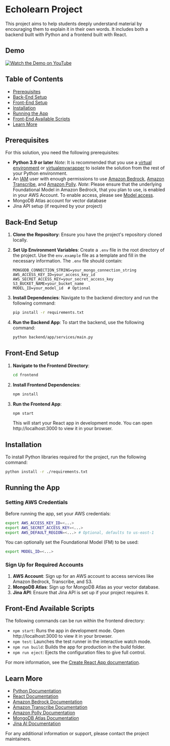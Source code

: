 # Echolearn Project

This project aims to help students deeply understand material by encouraging them to explain it in their own words. It includes both a backend built with Python and a frontend built with React.

## Demo


[![Watch the Demo on YouTube](https://img.youtube.com/vi/JCcmNNLoctY/0.jpg)](https://youtu.be/JCcmNNLoctY)



## Table of Contents

- [Prerequisites](#prerequisites)
- [Back-End Setup](#back-end-setup)
- [Front-End Setup](#front-end-setup)
- [Installation](#installation)
- [Running the App](#running-the-app)
- [Front-End Available Scripts](#front-end-available-scripts)
- [Learn More](#learn-more)

## Prerequisites

For this solution, you need the following prerequisites:

- **Python 3.9 or later**
  *Note*: It is recommended that you use a [virtual environment](https://docs.python.org/3.9/library/venv.html) or [virtualenvwrapper](https://virtualenvwrapper.readthedocs.io/en/latest/) to isolate the solution from the rest of your Python environment.
- An [IAM](https://aws.amazon.com/iam/) user with enough permissions to use [Amazon Bedrock](https://aws.amazon.com/bedrock/), [Amazon Transcribe](https://aws.amazon.com/pm/transcribe), and [Amazon Polly](https://aws.amazon.com/polly/).
  *Note*: Please ensure that the underlying Foundational Model in Amazon Bedrock, that you plan to use, is enabled in your AWS Account. To enable access, please see [Model access](https://docs.aws.amazon.com/bedrock/latest/userguide/model-access.html).
- MongoDB Atlas account for vector database
- Jina API setup (if required by your project)

## Back-End Setup

1. **Clone the Repository**: 
   Ensure you have the project's repository cloned locally.

2. **Set Up Environment Variables**: 
   Create a `.env` file in the root directory of the project. Use the `env.example` file as a template and fill in the necessary information. The `.env` file should contain:

   ```
   MONGODB_CONNECTION_STRING=your_mongo_connection_string
   AWS_ACCESS_KEY_ID=your_access_key_id
   AWS_SECRET_ACCESS_KEY=your_secret_access_key
   S3_BUCKET_NAME=your_bucket_name
   MODEL_ID=your_model_id  # Optional
   ```

3. **Install Dependencies**: 
   Navigate to the backend directory and run the following command:
   ```bash
   pip install -r requirements.txt
   ```

4. **Run the Backend App**:
   To start the backend, use the following command:
   ```bash
   python backend/app/services/main.py
   ```
## Front-End Setup

1. **Navigate to the Frontend Directory**:
   ```bash
   cd frontend
   ```

2. **Install Frontend Dependencies**:
   ```bash
   npm install
   ```

3. **Run the Frontend App**:
   ```bash
   npm start
   ```
   This will start your React app in development mode. You can open http://localhost:3000 to view it in your browser.

## Installation

To install Python libraries required for the project, run the following command:
```bash
python install -r ./requirements.txt
```

## Running the App

### Setting AWS Credentials

Before running the app, set your AWS credentials:
```bash
export AWS_ACCESS_KEY_ID=<...>
export AWS_SECRET_ACCESS_KEY=<...>
export AWS_DEFAULT_REGION=<...> # Optional, defaults to us-east-1
```

You can optionally set the Foundational Model (FM) to be used:
```bash
export MODEL_ID=<...>
```

### Sign Up for Required Accounts

1. **AWS Account**: Sign up for an AWS account to access services like Amazon Bedrock, Transcribe, and S3.
2. **MongoDB Atlas**: Sign up for MongoDB Atlas as your vector database.
3. **Jina API**: Ensure that Jina API is set up if your project requires it.

## Front-End Available Scripts

The following commands can be run within the frontend directory:

- `npm start`: Runs the app in development mode. Open http://localhost:3000 to view it in your browser.
- `npm test`: Launches the test runner in the interactive watch mode.
- `npm run build`: Builds the app for production in the build folder.
- `npm run eject`: Ejects the configuration files to give full control.

For more information, see the [Create React App documentation](https://facebook.github.io/create-react-app/docs/getting-started).

## Learn More

- [Python Documentation](https://docs.python.org/)
- [React Documentation](https://reactjs.org/)
- [Amazon Bedrock Documentation](https://docs.aws.amazon.com/bedrock/)
- [Amazon Transcribe Documentation](https://docs.aws.amazon.com/transcribe/)
- [Amazon Polly Documentation](https://docs.aws.amazon.com/polly/)
- [MongoDB Atlas Documentation](https://docs.atlas.mongodb.com/)
- [Jina AI Documentation](https://docs.jina.ai/)

For any additional information or support, please contact the project maintainers.
